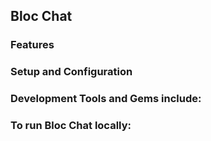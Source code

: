  ## Bloc Chat

### Features

### Setup and Configuration

### Development Tools and Gems include:

### To run Bloc Chat locally:
